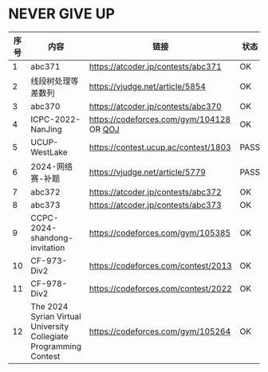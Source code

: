 # NEVER GIVE UP

| 序号 | 内容                                                         | 链接                                                         | 状态 |
| ---- | ------------------------------------------------------------ | ------------------------------------------------------------ | ---- |
| 1    | abc371                                                       | <https://atcoder.jp/contests/abc371>                         | OK   |
| 2    | 线段树处理等差数列                                           | <https://vjudge.net/article/5854>                            | OK   |
| 3    | abc370                                                       | <https://atcoder.jp/contests/abc370>                         | OK   |
| 4    | ICPC-2022-NanJing                                            | <https://codeforces.com/gym/104128> OR [QOJ](https://qoj.ac/contest/1093) | OK   |
| 5    | UCUP-WestLake                                                | <https://contest.ucup.ac/contest/1803>                       | PASS |
| 6    | 2024-网络赛-补题                                             | <https://vjudge.net/article/5779>                            | PASS |
| 7    | abc372                                                       | <https://atcoder.jp/contests/abc372>                         | OK   |
| 8    | abc373                                                       | <https://atcoder.jp/contests/abc373>                         | OK   |
| 9    | CCPC-2024-shandong-invitation                                | <https://codeforces.com/gym/105385>                          | OK   |
| 10   | CF-973-Div2                                                  | <https://codeforces.com/contest/2013>                        | OK   |
| 11   | CF-978-Div2                                                  | https://codeforces.com/contest/2022                          | OK   |
| 12   | The 2024 Syrian Virtual University Collegiate Programming Contest | https://codeforces.com/gym/105264                            | OK   |
